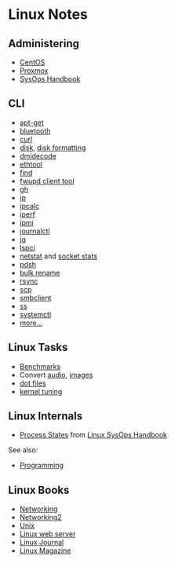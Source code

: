 # Linux Notes

## Administering

* [CentOS](/centos/)
* [Proxmox](/proxmox/)
* [SysOps Handbook](https://abarrak.gitbook.io/linux-sysops-handbook/)

## CLI

* [apt-get](cli-apt-get.html)
* [bluetooth](cli-bluetooth.html)
* [curl](cli-curl.html)
* [disk](cli-disk.html), [disk formatting](cli-disk-format.html)
* [dmidecode](cli-dmidecode.html)
* [ethtool](cli-ethtool.html)
* [find](cli-find.html)
* [fwupd client tool](cli-fwupdmgr.html)
* [gh](cli-gh.html)
* [ip](cli-ip.html)
* [ipcalc](cli-ipcalc.html)
* [iperf](cli-iperf.html)
* [ipmi](cli-ipmi.html)
* [journalctl](cli-journalctl.html)
* [jq](cli-jq.html)
* [lspci](cli-lspci.html)
* [netstat](cli-netstat.html) and [socket stats](cli-ss.html)
* [pdsh](cli-pdsh.html)
* [bulk rename](cli-rename-files.html)
* [rsync](cli-rsync.html)
* [scp](cli-scp.html)
* [smbclient](cli-smbclient.html)
* [ss](cli-ss.html)
* [systemctl](cli-systemctl.html)
* [more...](cli.html)


## Linux Tasks

* [Benchmarks](benchmarks/)
* Convert [audio](convert-audio.html), [images](convert-image.html)
* [dot files](/apps/dot-files)
* [kernel tuning](kernel-tuning.html)

## Linux Internals

* [Process States](https://raw.githubusercontent.com/abarrak/linux-sysops-handbook/main/images/process-states.png) from
[Linux SysOps Handbook](https://github.com/abarrak/linux-sysops-handbook/)

See also:

* [Programming](/programming/)

## Linux Books

* [Networking](http://nnc3.com/mags/networking/)
* [Networking2](http://nnc3.com/mags/Networking2/)
* [Unix](http://nnc3.com/mags/unix3/)
* [Linux web server](http://nnc3.com/mags/lnXwwwsvr/)
* [Linux Journal](http://nnc3.com/mags/LM18/LJ/tocindex.html)
* [Linux Magazine](http://nnc3.com/mags/LM10/)
